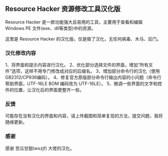 ## Resource Hacker 资源修改工具汉化版
Resource Hacker 是一款功能强大且易用的工具，主要用于查看和编辑 Windows PE 文件(exe、dll等类型)中的资源。

这里是 Resource Hacker 的汉化版，仅是做了汉化，无任何病毒、木马、后门。




### 汉化修改内容
1、将界面和提示内容进行汉化。
2、优化部分选择文件的界面，增加“所有文件”选项，这样不用专门修改成对应的后缀名。
3、增加部分命令行的汉化（使用GB2312/CP936编码）。
4、修复官方原版部分命令行输出内容的小问题（命令行帮助界面，UTF-16LE BOM 编码改为 UTF-16LE）。
5、微调一些界面的文字和控件的位置，让汉化后的界面更整齐一些。




### 反馈
可能存在没有汉化的界面和内容，请上传截图和简单复现的方法，提交问题，我将随缘更新。




### 感谢
感谢 苦瓜甘甜(wszjf) 大佬的汉化。